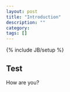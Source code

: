 ```yaml
---
layout: post
title: "Introduction"
description: ""
category: 
tags: []
---
```

{% include JB/setup %}

## Test

How are you?
